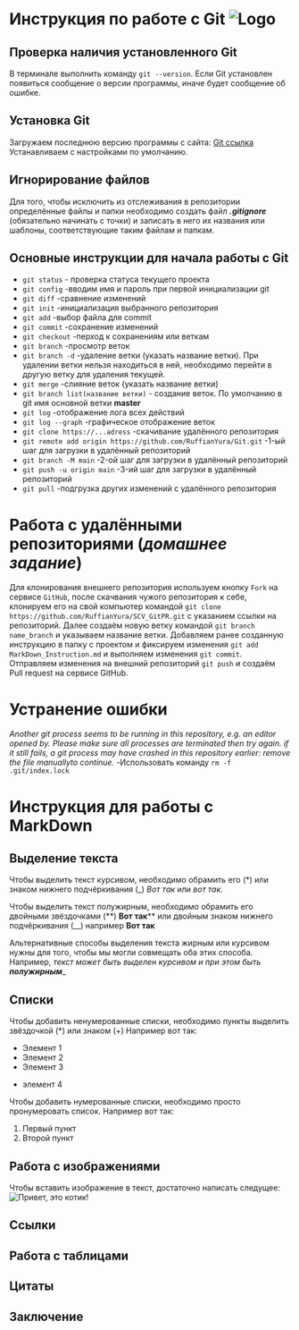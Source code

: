 # Инструкция по работе с Git ![Logo](git.webp)
## Проверка наличия установленного Git
В терминале выполнить команду `git --version`. Если Git установлен появиться сообщение о версии программы, иначе будет сообщение об ошибке.

## Установка Git
Загружаем последнюю версию программы с сайта: [Git ссылка](https://git-scm.com/download/)
Устанавливаем с настройками по умолчанию.

## Игнорирование файлов
Для того, чтобы исключить из отслеживания в репозитории определённые файлы и папки необходимо создать файл ***.gitignore*** (обязательно начинать с точки) и записать в него их названия или шаблоны, соответствующие таким файлам и папкам.

## Основные инструкции для начала работы с Git

* `git status` - проверка статуса текущего проекта
* `git config` -вводим имя и пароль при первой инициализации git
* `git diff` -сравнение изменений
* `git init` -инициализация выбранного репозитория
* `git add` -выбор файла для commit
* `git commit` -сохранение изменений
* `git checkout` -перход к сохранениям или веткам
* `git branch` -просмотр веток
* `git branch -d` -удаление ветки (указать название ветки). При удалении ветки нельзя находиться в ней, необходимо перейти в другую ветку для удаления текущей.
* `git merge` -слияние веток (указать название ветки)
* `git branch list(название ветки)` - создание веток. По умолчанию в git имя основной ветки **master**
* `git log` -отображение лога всех действий
* `git log --graph` -графическое отображение веток
* `git clone https://...adress` -скачивание удалённого репозитория
* `git remote add origin https://github.com/RuffianYura/Git.git` -1-ый шаг для загрузки в удалённый репозиторий
* `git branch -M main` -2-ой шаг для загрузки в удалённый репозиторий
* `git push -u origin main` -3-ий шаг для загрузки в удалённый репозиторий
* `git pull` -подгрузка других изменений с удалённого репозитория

# Работа с удалёнными репозиториями (*домашнее задание*)

Для клонирования внешнего репозитория используем кнопку `Fork` на сервисе `GitHub`, после скачвания чужого репозитория к себе, клонируем его на свой компьютер командой `git clone https://github.com/RuffianYura/SCV_GitPR.git` с указанием ссылки на репозиторий. Далее создаём новую ветку командой `git branch name_branch` и указываем название ветки. Добавляем ранее созданную инструкцию в папку с проектом и фиксируем изменения `git add MarkDown_Instruction.md` и выполняем изменения `git commit`. Отправляем изменения на внешний репозиторий `git push` и создаём Pull request на сервисе GitHub.

# Устранение ошибки
*Another git process seems to be running in this repository, e.g. an editor opened by. Please make sure all processes are terminated then try again. if it still fails, a git process may have crashed in this repository earlier: remove the file manuallyto continue.* -Использовать команду ```rm -f .git/index.lock```

# Инструкция для работы с MarkDown

## Выделение текста
Чтобы выделить текст курсивом, необходимо обрамить его (*) или знаком нижнего подчёркивания (_) *Вот так* или _вот так_.

Чтобы выделить текст полужирным, необходимо обрамить его двойными звёздочками (**) **Вот так**** или двойным знаком нижнего подчёркивания (__) например __Вот так__

Альтернативные способы выделения текста жирным или курсивом нужны для того, чтобы мы могли совмещать оба этих способа. Например, _текст может быть выделен курсивом и при этом быть **полужирным**__

## Списки

Чтобы добавить ненумерованные списки, необходимо пункты выделить звёздочкой (*) или знаком (+)
Например вот так:
* Элемент 1
* Элемент 2
* Элемент 3
+ элемент 4

Чтобы добавить нумерованные списки, необходимо просто пронумеровать список.
Например вот так:
1. Первый пункт
2. Второй пункт

## Работа с изображениями

Чтобы вставить изображение в текст, достаточно написать следущее:
![Привет, это котик!](cat.jpeg)

## Ссылки

## Работа с таблицами

## Цитаты

## Заключение